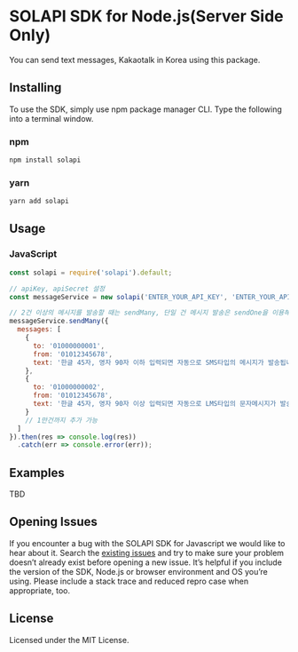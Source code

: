 # SOLAPI SDK for Node.js(Server Side Only)

You can send text messages, Kakaotalk in Korea using this package.

## Installing

To use the SDK, simply use npm package manager CLI. Type the following into a terminal window.

### npm

```bash
npm install solapi
```

### yarn

```bash
yarn add solapi
```

## Usage

### JavaScript
```javascript
const solapi = require('solapi').default;

// apiKey, apiSecret 설정
const messageService = new solapi('ENTER_YOUR_API_KEY', 'ENTER_YOUR_API_SECRET');

// 2건 이상의 메시지를 발송할 때는 sendMany, 단일 건 메시지 발송은 sendOne을 이용해야 합니다. 
messageService.sendMany({
  messages: [
    {
      to: '01000000001',
      from: '01012345678',
      text: '한글 45자, 영자 90자 이하 입력되면 자동으로 SMS타입의 메시지가 발송됩니다.'
    },
    {
      to: '01000000002',
      from: '01012345678',
      text: '한글 45자, 영자 90자 이상 입력되면 자동으로 LMS타입의 문자메시지가 발송됩니다. 0123456789 ABCDEFGHIJKLMNOPQRSTUVWXYZ'
    }
    // 1만건까지 추가 가능
  ]
}).then(res => console.log(res))
  .catch(err => console.error(err));
```

## Examples

[//]: # ([NodeJS Examples]&#40;https://github.com/solapi/solapi-sdk-js-v4/tree/master/examples&#41;,)

TBD

## Opening Issues

If you encounter a bug with the SOLAPI SDK for Javascript we would like to hear about it. Search
the [existing issues](https://github.com/solapi/solapi-sdk-js-v4/issues) and try to make sure your problem doesn’t
already exist before opening a new issue. It’s helpful if you include the version of the SDK, Node.js or browser
environment and OS you’re using. Please include a stack trace and reduced repro case when appropriate, too.

## License

Licensed under the MIT License.
